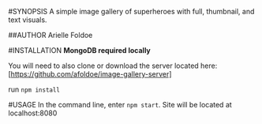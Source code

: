 #SYNOPSIS
A simple image gallery of superheroes with full, thumbnail, and text visuals.

##AUTHOR
Arielle Foldoe

#INSTALLATION
**MongoDB required locally**

You will need to also clone or download the server located here: [https://github.com/afoldoe/image-gallery-server]

run `npm install` 

#USAGE
In the command line, enter `npm start`. Site will be located at localhost:8080
